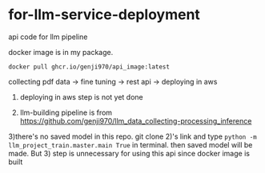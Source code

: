 # for-llm-service-deployment
api code for llm pipeline

docker image is in my package.

`docker pull ghcr.io/genji970/api_image:latest`

collecting pdf data -> fine tuning -> rest api -> deploying in aws

1) deploying in aws step is not yet done

2) llm-building pipeline is from https://github.com/genji970/llm_data_collecting-processing_inference

3)there's no saved model in this repo. git clone 2)'s link and type `python -m llm_project_train.master.main True` in terminal. then saved model will be made. But 3) step is unnecessary for using this api since docker image is built
